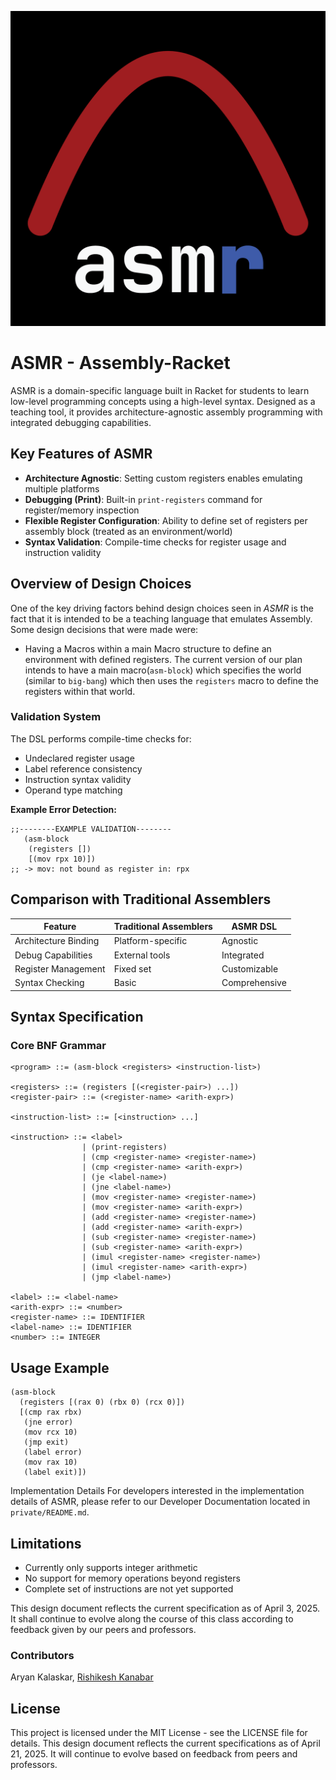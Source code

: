 ![alt text](logo.png "ASMR Logo")

# ASMR - Assembly-Racket

ASMR is a domain-specific language built in Racket for students
to learn low-level programming concepts using a high-level syntax.
Designed as a teaching tool, it provides architecture-agnostic assembly programming with integrated
debugging capabilities.

## Key Features of ASMR

- **Architecture Agnostic**: Setting custom registers enables emulating multiple platforms
- **Debugging (Print)**: Built-in `print-registers` command for register/memory inspection
- **Flexible Register Configuration**: Ability to define set of registers per assembly block
  (treated as an environment/world)
- **Syntax Validation**: Compile-time checks for register usage and instruction validity

## Overview of Design Choices

One of the key driving factors behind design choices seen in _ASMR_ is
the fact that it is intended to be a teaching language that emulates
Assembly. Some design decisions that were made were:

- Having a Macros within a main Macro structure to define an environment
  with defined registers. The current version of our plan intends to have
  a main macro(`asm-block`) which specifies the world (similar to `big-bang`)
  which then uses the `registers` macro to define the registers within that world.

### Validation System

The DSL performs compile-time checks for:

- Undeclared register usage
- Label reference consistency
- Instruction syntax validity
- Operand type matching

**Example Error Detection:**

```racket
;;--------EXAMPLE VALIDATION--------
   (asm-block
    (registers [])
    [(mov rpx 10)])
;; -> mov: not bound as register in: rpx
```

## Comparison with Traditional Assemblers

| Feature              | Traditional Assemblers | ASMR DSL      |
| -------------------- | ---------------------- | ------------- |
| Architecture Binding | Platform-specific      | Agnostic      |
| Debug Capabilities   | External tools         | Integrated    |
| Register Management  | Fixed set              | Customizable  |
| Syntax Checking      | Basic                  | Comprehensive |

## Syntax Specification

### Core BNF Grammar

```racket
<program> ::= (asm-block <registers> <instruction-list>)

<registers> ::= (registers [(<register-pair>) ...])
<register-pair> ::= (<register-name> <arith-expr>)

<instruction-list> ::= [<instruction> ...]

<instruction> ::= <label>
                | (print-registers)
                | (cmp <register-name> <register-name>)
                | (cmp <register-name> <arith-expr>)
                | (je <label-name>)
                | (jne <label-name>)
                | (mov <register-name> <register-name>)
                | (mov <register-name> <arith-expr>)
                | (add <register-name> <register-name>)
                | (add <register-name> <arith-expr>)
                | (sub <register-name> <register-name>)
                | (sub <register-name> <arith-expr>)
                | (imul <register-name> <register-name>)
                | (imul <register-name> <arith-expr>)
                | (jmp <label-name>)

<label> ::= <label-name>
<arith-expr> ::= <number>
<register-name> ::= IDENTIFIER
<label-name> ::= IDENTIFIER
<number> ::= INTEGER
```

## Usage Example

```racket
(asm-block
  (registers [(rax 0) (rbx 0) (rcx 0)])
  [(cmp rax rbx)
   (jne error)
   (mov rcx 10)
   (jmp exit)
   (label error)
   (mov rax 10)
   (label exit)])
```

Implementation Details
For developers interested in the implementation details of ASMR, please refer to our Developer Documentation located in `private/README.md`.

## Limitations

- Currently only supports integer arithmetic
- No support for memory operations beyond registers
- Complete set of instructions are not yet supported

This design document reflects the current specification as of April 3, 2025.
It shall continue to evolve along the course of this class according to feedback
given by our peers and professors.

### Contributors

Aryan Kalaskar, [Rishikesh Kanabar](https://kanabar.dev/)

## License

This project is licensed under the MIT License - see the LICENSE file for details.
This design document reflects the current specifications as of April 21, 2025. It will continue to evolve based on feedback from peers and professors.
